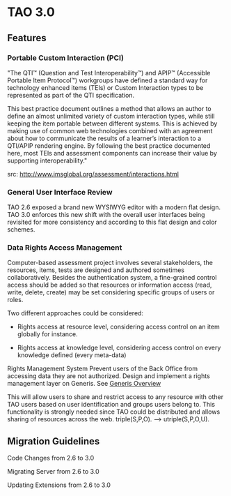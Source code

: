 <!--
created_at: '2014-03-18 11:15:39'
updated_at: '2014-08-19 14:34:37'
authors:
    - 'Patrick Plichart'
tags: {  }
-->

TAO 3.0
=======

Features
--------

### Portable Custom Interaction (PCI)

"The QTI™ (Question and Test Interoperability™) and APIP™ (Accessible Portable Item Protocol™) workgroups have defined a standard way for technology enhanced items (TEIs) or Custom Interaction types to be represented as part of the QTI specification.

This best practice document outlines a method that allows an author to define an almost unlimited variety of custom interaction types, while still keeping the item portable between different systems. This is achieved by making use of common web technologies combined with an agreement about how to communicate the results of a learner’s interaction to a QTI/APIP rendering engine. By following the best practice documented here, most TEIs and assessment components can increase their value by supporting interoperability."

src: http://www.imsglobal.org/assessment/interactions.html

### General User Interface Review

TAO 2.6 exposed a brand new WYSIWYG editor with a modern flat design. TAO 3.0 enforces this new shift with the overall user interfaces being revisited for more consistency and according to this flat design and color schemes.

### Data Rights Access Management


Computer-based assessment project involves several stakeholders, the resources, items, tests are designed and authored sometimes collaboratively. Besides the authentication system, a fine-grained control access should be added so that resources or information access (read, write, delete, create) may be set considering specific groups of users or roles.

Two different approaches could be considered:

- Rights access at resource level, considering access control on an item globally for instance.

- Rights access at knowledge level, considering access control on every knowledge defined (every meta-data)

Rights Management System Prevent users of the Back Office from accessing data they are not authorized. Design and implement a rights management layer on Generis. See [Generis Overview](documentation-for-core-components/generis-overview.md)

This will allow users to share and restrict access to any resource with other TAO users based on user identification and groups users belong to. This functionality is strongly needed since TAO could be distributed and allows sharing of resources across the web. triple(S,P,O). –> utriple(S,P,O,U).


Migration Guidelines
--------------------

Code Changes from 2.6 to 3.0

Migrating Server from 2.6 to 3.0

Updating Extensions from 2.6 to 3.0


